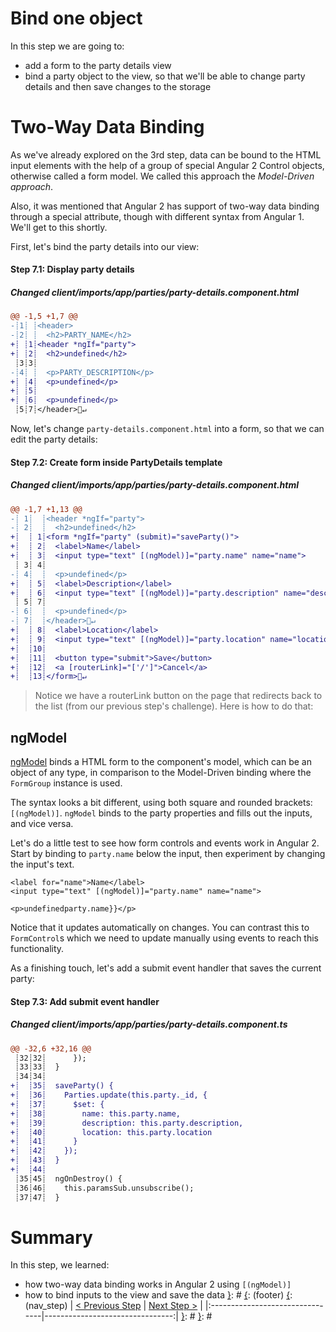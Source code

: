 [__prod__]: #
[{]: <region> (header)

[}]: #
[{]: <region> (body)
# Bind one object

In this step we are going to:

- add a form to the party details view
- bind a party object to the view, so that we'll be able to change party details and
then save changes to the storage

# Two-Way Data Binding

As we've already explored on the 3rd step, data can be bound to the HTML input elements
with the help of a group of special Angular 2 Control objects, otherwise called a form model.
We called this approach the _Model-Driven approach_.

Also, it was mentioned that Angular 2 has support of two-way data binding
through a special attribute, though with different syntax from Angular 1. We'll get to this shortly.

First, let's bind the party details into our view:

[{]: <helper> (diff_step 7.1)
#### Step 7.1: Display party details

##### Changed client/imports/app/parties/party-details.component.html
```diff
@@ -1,5 +1,7 @@
-┊1┊ ┊<header>
-┊2┊ ┊  <h2>PARTY_NAME</h2>
+┊ ┊1┊<header *ngIf="party">
+┊ ┊2┊  <h2>undefined</h2>
 ┊3┊3┊
-┊4┊ ┊  <p>PARTY_DESCRIPTION</p>
+┊ ┊4┊  <p>undefined</p>
+┊ ┊5┊
+┊ ┊6┊  <p>undefined</p>
 ┊5┊7┊</header>🚫↵
```
[}]: #

Now, let's change `party-details.component.html` into a form, so that we can edit the party details:

[{]: <helper> (diff_step 7.2)
#### Step 7.2: Create form inside PartyDetails template

##### Changed client/imports/app/parties/party-details.component.html
```diff
@@ -1,7 +1,13 @@
-┊ 1┊  ┊<header *ngIf="party">
-┊ 2┊  ┊  <h2>undefined</h2>
+┊  ┊ 1┊<form *ngIf="party" (submit)="saveParty()">
+┊  ┊ 2┊  <label>Name</label>
+┊  ┊ 3┊  <input type="text" [(ngModel)]="party.name" name="name">
 ┊ 3┊ 4┊
-┊ 4┊  ┊  <p>undefined</p>
+┊  ┊ 5┊  <label>Description</label>
+┊  ┊ 6┊  <input type="text" [(ngModel)]="party.description" name="description">
 ┊ 5┊ 7┊
-┊ 6┊  ┊  <p>undefined</p>
-┊ 7┊  ┊</header>🚫↵
+┊  ┊ 8┊  <label>Location</label>
+┊  ┊ 9┊  <input type="text" [(ngModel)]="party.location" name="location">
+┊  ┊10┊
+┊  ┊11┊  <button type="submit">Save</button>
+┊  ┊12┊  <a [routerLink]="['/']">Cancel</a>
+┊  ┊13┊</form>🚫↵
```
[}]: #

> Notice we have a routerLink button on the page that redirects back to the list (from our previous step's challenge). Here is how to do that:

## ngModel

[ngModel](https://angular.io/docs/js/latest/api/common/NgModel-directive.html) binds a HTML form to the component's model, which can be an object of any type, in comparison to
the Model-Driven binding where the `FormGroup` instance is used.

The syntax looks a bit different, using both square and rounded brackets: `[(ngModel)]`. `ngModel` binds to the party properties and fills out the inputs, and vice versa.

Let's do a little test to see how form controls and events work in Angular 2. Start by binding to `party.name` below the input, then experiment by changing the input's text.

    <label for="name">Name</label>
    <input type="text" [(ngModel)]="party.name" name="name">

    <p>undefinedparty.name}}</p>

Notice that it updates automatically on changes. You can contrast this to `FormControl`s which we need to update manually using events to reach this functionality.

As a finishing touch, let's add a submit event handler that saves the current party:

[{]: <helper> (diff_step 7.3)
#### Step 7.3: Add submit event handler

##### Changed client/imports/app/parties/party-details.component.ts
```diff
@@ -32,6 +32,16 @@
 ┊32┊32┊      });
 ┊33┊33┊  }
 ┊34┊34┊
+┊  ┊35┊  saveParty() {
+┊  ┊36┊    Parties.update(this.party._id, {
+┊  ┊37┊      $set: {
+┊  ┊38┊        name: this.party.name,
+┊  ┊39┊        description: this.party.description,
+┊  ┊40┊        location: this.party.location
+┊  ┊41┊      }
+┊  ┊42┊    });
+┊  ┊43┊  }
+┊  ┊44┊
 ┊35┊45┊  ngOnDestroy() {
 ┊36┊46┊    this.paramsSub.unsubscribe();
 ┊37┊47┊  }
```
[}]: #

# Summary

In this step, we learned:

- how two-way data binding works in Angular 2 using `[(ngModel)]`
- how to bind inputs to the view and save the data
[}]: #
[{]: <region> (footer)
[{]: <helper> (nav_step)
| [< Previous Step](step6.md) | [Next Step >](step8.md) |
|:--------------------------------|--------------------------------:|
[}]: #
[}]: #
